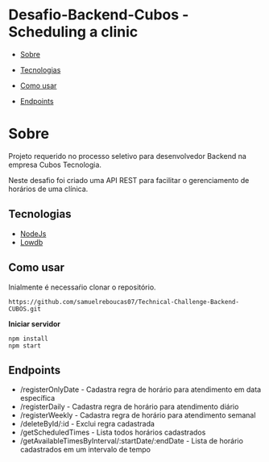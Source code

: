 
# Desafio-Backend-Cubos - Scheduling a clinic

* [Sobre](#sobre)

* [Tecnologias](#tecnologias)

* [Como usar](#Como-usar)

* [Endpoints](#endpoints)

# Sobre

Projeto requerido no processo seletivo para desenvolvedor Backend na empresa Cubos Tecnologia.

Neste desafio foi criado uma API REST para facilitar o gerenciamento de horários de uma clínica.

## Tecnologias

* [NodeJs](https://nodejs.org/en/)
* [Lowdb](https://github.com/typicode/lowdb)

## Como usar

Inialmente é necessaŕio clonar o repositório.

``` https://github.com/samuelreboucas07/Technical-Challenge-Backend-CUBOS.git ```

**Iniciar servidor** 
```
npm install 
npm start
```

## Endpoints

* /registerOnlyDate - Cadastra regra de horário para atendimento em data específica
* /registerDaily - Cadastra regra de horário para atendimento diário
* /registerWeekly -  Cadastra regra de horário para atendimento semanal
* /deleteById/:id - Exclui regra cadastrada
* /getScheduledTimes - Lista todos horários cadastrados
* /getAvailableTimesByInterval/:startDate/:endDate - Lista de horário cadastrados em um intervalo de tempo
